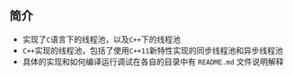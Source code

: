 ## 简介

- 实现了`C`语言下的线程池，以及`C++`下的线程池
- `C++`实现的线程池，包括了使用`C++11`新特性实现的同步线程池和异步线程池
- 具体的实现和如何编译运行调试在各自的目录中有 `README.md` 文件说明解释